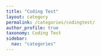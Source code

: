 ```yaml
---
title: "Coding Test"
layout: category
permalink: /categories/codingtest/
author_profile: true
taxonomy: Coding Test
sidebar:
  nav: "categories"
---
```

